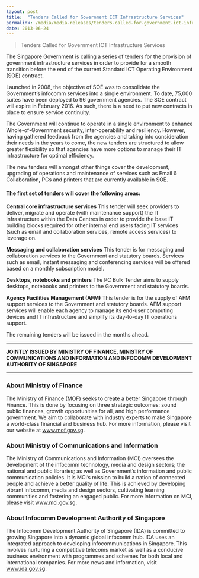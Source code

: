 ```yaml
---
layout: post
title:  "Tenders Called for Government ICT Infrastructure Services"
permalink: /media/media-releases/tenders-called-for-government-ict-infrastructure-services
date: 2013-06-24
---
```

> Tenders Called for Government ICT Infrastructure Services

The Singapore Government is calling a series of tenders for the provision of government infrastructure services in order to provide for a smooth transition before the end of the current Standard ICT Operating Environment (SOE) contract. 

Launched in 2008, the objective of SOE was to consolidate the Government’s infocomm services into a single environment. To date, 75,000 suites have been deployed to 96 government agencies. The SOE contract will expire in February 2016. As such, there is a need to put new contracts in place to ensure service continuity.

The Government will continue to operate in a single environment to enhance Whole-of-Government security, inter-operability and resiliency. However, having gathered feedback from the agencies and taking into consideration their needs in the years to come, the new tenders are structured to allow greater flexibility so that agencies have more options to manage their IT infrastructure for optimal efficiency.

The new tenders will amongst other things cover the development, upgrading of operations and maintenance of services such as Email & Collaboration, PCs and printers that are currently available in SOE.

#### **The first set of tenders will cover the following areas:**

**Central core infrastructure services**
This tender will seek providers to deliver, migrate and operate (with maintenance support) the IT infrastructure within the Data Centres in order to provide the base IT building blocks required for other internal end users facing IT services (such as email and collaboration services, remote access services) to leverage on.

**Messaging and collaboration services**
This tender is for messaging and collaboration services to the Government and statutory boards. Services such as email, instant messaging and conferencing services will be offered based on a monthly subscription model.

**Desktops, notebooks and printers**
The PC Bulk Tender aims to supply desktops, notebooks and printers to the Government and statutory boards.  

**Agency Facilities Management (AFM)**
This tender is for the supply of AFM support services to the Government and statutory boards. AFM support services will enable each agency to manage its end-user computing devices and IT infrastructure and simplify its day-to-day IT operations support.      

The remaining tenders will be issued in the months ahead.

---

**JOINTLY ISSUED BY MINISTRY OF FINANCE, MINISTRY OF COMMUNICATIONS AND INFORMATION AND INFOCOMM DEVELOPMENT AUTHORITY OF SINGAPORE**

---

### **About Ministry of Finance**
The Ministry of Finance (MOF) seeks to create a better Singapore through Finance. This is done by focusing on three strategic outcomes: sound public finances, growth opportunities for all, and high performance government. We aim to collaborate with industry experts to make Singapore a world-class financial and business hub. For more information, please visit our website at www.mof.gov.sg. 

### **About Ministry of Communications and Information**
The Ministry of Communications and Information (MCI) oversees the development of the infocomm technology, media and design sectors; the national and public libraries; as well as Government’s information and public communication policies. It is MCI’s mission to build a nation of connected people and achieve a better quality of life. This is achieved by developing vibrant infocomm, media and design sectors, cultivating learning communities and fostering an engaged public. For more information on MCI, please visit www.mci.gov.sg. 

### **About Infocomm Development Authority of Singapore**
The Infocomm Development Authority of Singapore (IDA) is committed to growing Singapore into a dynamic global infocomm hub. IDA uses an integrated approach to developing infocommunications in Singapore. This involves nurturing a competitive telecoms market as well as a conducive business environment with programmes and schemes for both local and international companies. For more news and information, visit www.ida.gov.sg. 
